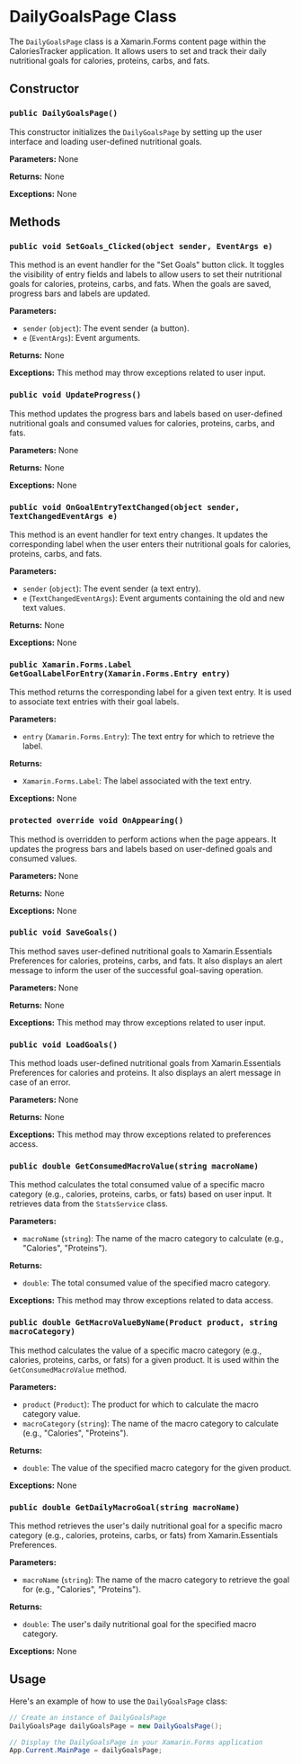# DailyGoalsPage Class

The `DailyGoalsPage` class is a Xamarin.Forms content page within the CaloriesTracker application. It allows users to set and track their daily nutritional goals for calories, proteins, carbs, and fats.

## Constructor

### `public DailyGoalsPage()`

This constructor initializes the `DailyGoalsPage` by setting up the user interface and loading user-defined nutritional goals.

**Parameters:** None

**Returns:** None

**Exceptions:** None

## Methods

### `public void SetGoals_Clicked(object sender, EventArgs e)`

This method is an event handler for the "Set Goals" button click. It toggles the visibility of entry fields and labels to allow users to set their nutritional goals for calories, proteins, carbs, and fats. When the goals are saved, progress bars and labels are updated.

**Parameters:**
- `sender` (`object`): The event sender (a button).
- `e` (`EventArgs`): Event arguments.

**Returns:** None

**Exceptions:** This method may throw exceptions related to user input.

### `public void UpdateProgress()`

This method updates the progress bars and labels based on user-defined nutritional goals and consumed values for calories, proteins, carbs, and fats.

**Parameters:** None

**Returns:** None

**Exceptions:** None

### `public void OnGoalEntryTextChanged(object sender, TextChangedEventArgs e)`

This method is an event handler for text entry changes. It updates the corresponding label when the user enters their nutritional goals for calories, proteins, carbs, and fats.

**Parameters:**
- `sender` (`object`): The event sender (a text entry).
- `e` (`TextChangedEventArgs`): Event arguments containing the old and new text values.

**Returns:** None

**Exceptions:** None

### `public Xamarin.Forms.Label GetGoalLabelForEntry(Xamarin.Forms.Entry entry)`

This method returns the corresponding label for a given text entry. It is used to associate text entries with their goal labels.

**Parameters:**
- `entry` (`Xamarin.Forms.Entry`): The text entry for which to retrieve the label.

**Returns:**
- `Xamarin.Forms.Label`: The label associated with the text entry.

**Exceptions:** None

### `protected override void OnAppearing()`

This method is overridden to perform actions when the page appears. It updates the progress bars and labels based on user-defined goals and consumed values.

**Parameters:** None

**Returns:** None

**Exceptions:** None

### `public void SaveGoals()`

This method saves user-defined nutritional goals to Xamarin.Essentials Preferences for calories, proteins, carbs, and fats. It also displays an alert message to inform the user of the successful goal-saving operation.

**Parameters:** None

**Returns:** None

**Exceptions:** This method may throw exceptions related to user input.

### `public void LoadGoals()`

This method loads user-defined nutritional goals from Xamarin.Essentials Preferences for calories and proteins. It also displays an alert message in case of an error.

**Parameters:** None

**Returns:** None

**Exceptions:** This method may throw exceptions related to preferences access.

### `public double GetConsumedMacroValue(string macroName)`

This method calculates the total consumed value of a specific macro category (e.g., calories, proteins, carbs, or fats) based on user input. It retrieves data from the `StatsService` class.

**Parameters:**
- `macroName` (`string`): The name of the macro category to calculate (e.g., "Calories", "Proteins").

**Returns:**
- `double`: The total consumed value of the specified macro category.

**Exceptions:** This method may throw exceptions related to data access.

### `public double GetMacroValueByName(Product product, string macroCategory)`

This method calculates the value of a specific macro category (e.g., calories, proteins, carbs, or fats) for a given product. It is used within the `GetConsumedMacroValue` method.

**Parameters:**
- `product` (`Product`): The product for which to calculate the macro category value.
- `macroCategory` (`string`): The name of the macro category to calculate (e.g., "Calories", "Proteins").

**Returns:**
- `double`: The value of the specified macro category for the given product.

**Exceptions:** None

### `public double GetDailyMacroGoal(string macroName)`

This method retrieves the user's daily nutritional goal for a specific macro category (e.g., calories, proteins, carbs, or fats) from Xamarin.Essentials Preferences.

**Parameters:**
- `macroName` (`string`): The name of the macro category to retrieve the goal for (e.g., "Calories", "Proteins").

**Returns:**
- `double`: The user's daily nutritional goal for the specified macro category.

**Exceptions:** None

## Usage

Here's an example of how to use the `DailyGoalsPage` class:

```csharp
// Create an instance of DailyGoalsPage
DailyGoalsPage dailyGoalsPage = new DailyGoalsPage();

// Display the DailyGoalsPage in your Xamarin.Forms application
App.Current.MainPage = dailyGoalsPage;

